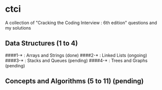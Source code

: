 # ctci
A collection of "Cracking the Coding Interview : 6th edition" questions and
my solutions

## Data Structures (1 to 4)
####1-* : Arrays and Strings (done)
####2-* : Linked Lists (ongoing)
####3-* : Stacks and Queues (pending)
####4-* : Trees and Graphs (pending)

## Concepts and Algorithms (5 to 11) (pending)

